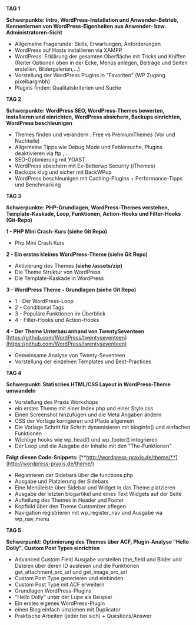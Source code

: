 
**TAG 1**

**Schwerpunkte: Intro, WordPress-Installation und Anwender-Betrieb, Kennenlernen von WordPress-Eigenheiten aus Anwender- bzw. Administratoren-Sicht**

- Allgemeine Fragerunde: Skills, Erwartungen, Anforderungen
- WordPress auf Hosts installieren via XAMPP
- WordPress: Erklärung der gesamten Oberfläche mit Tricks und Kniffen (Reiter Optionen oben in der Ecke, Menüs anlegen, Beiträge und Seiten erstellen, Bildergalerien,...)
- Vorstellung der WordPress Plugins in &quot;Favoriten&quot; (WP Zugang pixelbargmbh)
- Plugins finden: Qualitatskriterien und Suche



**TAG 2**

**Schwerpunkte: WordPress SEO, WordPress-Themes bewerten, installieren und einrichten, WordPress absichern, Backups einrichten, WordPress beschleunigen**

- Themes finden und verändern : Free vs PremiumThemes (Vor und Nachteile)
- Allgemeine Tipps wie Debug Mode und Fehlersuche, Plugins deaktivieren via ftp ,...
- SEO-Optimierung mit YOAST
- WordPress absichern mit Ex-Betterwp Security (iThemes)
- Backups klug und sicher mit BackWPup
- WordPress beschleunigen mit Caching-Plugins + Performance-Tipps und Benchmarking



**TAG 3**

**Schwerpunkte: PHP-Grundlagen, WordPress-Themes verstehen, Template-Kaskade, Loop, Funktionen, Action-Hooks und Filter-Hooks  (Git-Repo)**



**1 - PHP Mini Crash-Kurs (siehe Git Repo)**

- Php Mini Crash Kurs

**2 - Ein erstes kleines WordPress-Theme (siehe Git Repo)**

- Aktivierung des Themes **(siehe /assets/zip)**
- Die Theme Struktur von WordPress
- Die Template-Kaskade in WordPress

**3 - WordPress Theme - Grundlagen (siehe Git Repo)**

- 1 - Der WordPress-Loop
- 2 - Conditional Tags
- 3 - Populäre Funktionen im Überblick
- 4 - Filter-Hooks und Action-Hooks

**4 - Der Theme Unterbau anhand von TwentySeventeen**
 [https://github.com/WordPress/twentyseventeen](https://github.com/WordPress/twentyseventeen)

- Gemeinsame Analyse von Twenty-Seventeen
- Vorstellung der einzelnen Templates und Best-Practices



**TAG 4**

**Schwerpunkt: Statisches HTML/CSS Layout in WordPress-Theme umwandeln**

- Vorstellung des Praxis Workshops
- ein erstes Theme mit einer Index.php und einer Style.css
- Einen Screenshot hinzufügen und die Meta Angaben ändern
- CSS der Vorlage korrigieren und Pfade allgemein
- Die Vorlage Schritt für Schritt dynamisieren mit bloginfo() und einfachen Funktionen
- Wichtige hooks wie wp\_head() und wp\_footer() integrieren
- Der Loop und die Ausgabe der Inhalte mit den &quot;The-Funktionen&quot;

**Folgt diesen Code-Snippets:** [**http://wordpress-praxis.de/theme/**](http://wordpress-praxis.de/theme/)

- Registrieren der Sidebars über die functions.php
- Ausgabe und Platzierung der Sidebars
- Eine Menüleiste über Sidebar und Widget in das Theme platzieren
- Ausgabe der letzten blogartikel und eines Text Widgets auf der Seite
- Aufteilung des Themes in Header und Footer
- Kopfbild über den Theme Customizer pflegen
- Navigation registrieren mit wp\_register\_nav und Ausgabe via wp\_nav\_menu



**TAG 5**

**Schwerpunkt: Optimierung des Themes über ACF, Plugin-Analyse &quot;Hello Dolly&quot;, Custom Post Types einrichten**

- Advanced Custom Field Ausgabe vorstellen (the\_field und Bilder und Dateien über deren ID auslesen und die Funktionen get\_attachment\_src\_url und get\_image\_src\_url
- Custom Post Type generieren und einbinden
- Custom Post Type mit ACF erweitern
- Grundlagen WordPress-Plugins
- &quot;Hello Dolly&quot; unter der Lupe als Beispiel
- Ein erstes eigenes WordPress-Plugin
- einen Blog einfach umziehen mit Duplicator
- Praktische Arbeiten (jeder bei sich) + Questions/Answer